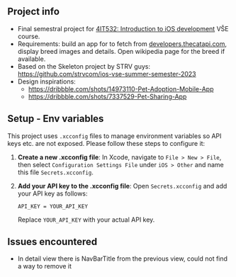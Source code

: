 ## Project info
- Final semestral project for [4IT532: Introduction to iOS development](https://insis.vse.cz/auth/katalog/syllabus.pl?predmet=181554) VŠE course.
- Requirements: build an app for to fetch from [developers.thecatapi.com](https://developers.thecatapi.com/), display breed images and details. Open wikipedia page for the breed if available.
- Based on the Skeleton project by STRV guys: https://github.com/strvcom/ios-vse-summer-semester-2023
- Design inspirations:
    - https://dribbble.com/shots/14973110-Pet-Adoption-Mobile-App
    - https://dribbble.com/shots/7337529-Pet-Sharing-App

## Setup - Env variables

This project uses `.xcconfig` files to manage environment variables so API keys etc. are not exposed. Please follow these steps to configure it:

1. **Create a new .xcconfig file**: In Xcode, navigate to `File > New > File`, then select `Configuration Settings File` under `iOS > Other` and name this file `Secrets.xcconfig`.

2. **Add your API key to the .xcconfig file**: Open `Secrets.xcconfig` and add your API key as follows:

   ```
   API_KEY = YOUR_API_KEY
   ```

   Replace `YOUR_API_KEY` with your actual API key.

## Issues encountered
- In detail view there is NavBarTitle from the previous view, could not find a way to remove it
